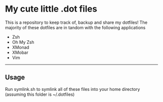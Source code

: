 My cute little .dot files
=========================
This is a repository to keep track of, backup and share my dotfiles!
The majority of these dotfiles are in tandom with the following applications
- Zsh
- Oh My Zsh
- XMonad
- XMobar
- Vim

-----
Usage
-----
Run symlink.sh to symlink all of these files into your home directory (assuming this folder is ~/.dotfiles)


